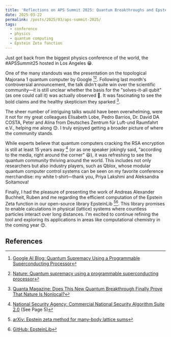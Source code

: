 ```yaml
---
title: 'Reflections on APS Summit 2025: Quantum Breakthroughs and Epstein Zeta Function'
date: 2025-03-22
permalink: /posts/2025/03/aps-summit-2025/
tags:
  - conference
  - physics
  - quantum computing
  - Epstein Zeta function
---
```


Just got back from the biggest physics conference of the world, the #APSSummit25 hosted in Los Angeles 😁.

One of the many standouts was the presentation on the topological Majorana 1 quantum computer by Google [^1][^2]. Following last month's controversial announcement, the talk didn't quite win over the scientific community—it is still unclear whether the basis for the "solves-it-all qubit" (as one could call it) was actually observed 🤔. It was fascinating to see the bold claims and the healthy skepticism they sparked [^3].

The sheer number of intriguing talks would have been overwhelming, were it not for my great colleagues Elisabeth Lobe, Pedro Barrios, Dr. David DA COSTA, Peter and Alina from Deutsches Zentrum für Luft-und Raumfahrt e.V., helping me along 😊. I truly enjoyed getting a broader picture of where the community stands. 

While experts believe that quantum computers cracking the RSA encryption is still at least 15 years away [^4] (or as one speaker jokingly said, "according to the media, right around the corner" 😆), it was refreshing to see the quantum community thriving around the world. This includes not only researchers but also industry players, such as Qblox, whose modular quantum computer control systems can be seen on my favorite conference merchandise: my white t-shirt—thank you, Priya Lakshmi and Aleksandra Soltamova!

Finally, I had the pleasure of presenting the work of Andreas Alexander Buchheit, Ruben and me regarding the efficient computation of the Epstein Zeta function in our open-source library EpsteinLib [^5][^6]. This library promises to enable calculations in physical (lattice) systems where countless particles interact over long distances. I'm excited to continue refining the tool and exploring its applications in areas like computational chemistry in the coming year 😊.

References
------
[^1]: [Google AI Blog: Quantum Supremacy Using a Programmable Superconducting Processor](https://lnkd.in/eaEmGguY)
[^2]: [Nature: Quantum supremacy using a programmable superconducting processor](https://lnkd.in/eXXeG5rB)
[^3]: [Quanta Magazine: Does This New Quantum Breakthrough Finally Prove That Nature Is Nonlocal?](https://lnkd.in/e9uFkwSQ)
[^4]: [National Security Agency: Commercial National Security Algorithm Suite 2.0](https://lnkd.in/eCVuJY_f) (See Page 5)
[^5]: [arXiv: Epstein zeta method for many-body lattice sums](https://lnkd.in/e72HBg6K)
[^6]: [GitHub: EpsteinLib](https://lnkd.in/e6ewJm8f)

